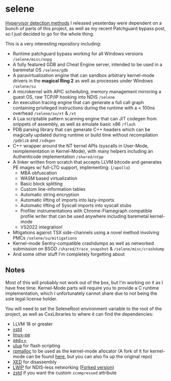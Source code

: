 # selene

[Hypervisor detection methods](https://github.com/can1357/hvdetecc/) I released yeseterday were dependent on a bunch of parts of this project, as well as my recent Patchguard bypass post, so I just decided to go for the whole thing.

This is a very interesting repository including:
- Runtime patchguard bypass working for all Windows versions `/selene/misc/nopg`
- A fully featured GDB and Cheat Engine server, intended to be used in a baremetal OS `/selene/gdb`
- A paravirtualization engine that can sandbox arbitrary kernel-mode drivers in the **magical Ring 2** as well as processes under Windows `/selene/su`
- A microkernel with APIC scheduling, memory management mirroring a guest OS, raw TCP/IP hooking into NDIS `/selene`
- An execution tracing engine that can generate a full call graph containing privileged instructions during the runtime with a < 100ns overhead `/selene/su/xt` & `/xt`
- A Lua scriptable pattern scanning engine that can JIT codegen from snippets of assembly, as well as emulate basic x86 `/flash`
- PDB parsing library that can generate C++ headers which can be magically updated during runtime or build time without recompilation `/pdblib` and `/sdkgen`
- C++ wrapper around the NT kernel APIs (syscalls in User-Mode, reimplementation in Kernel-Mode), with many helpers including an Authenticode implementation `/shared/ntpp`
- A linker written from scratch that accepts LLVM bitcode and generates PE images w/ full-LTO support, implementing: (`/apollo`)
  - MBA obfuscation
  - WASM based virtualization
  - Basic block splitting
  - Custom line-information tables
  - Automatic string encryption
  - Automatic lifting of imports into lazy-imports
  - Automatic lifting of Syscall imports into syscall stubs
  - Profiler instrumentations with Chrome-Flamegraph compatible profile writer that can be used anywhere including baremetal kernel-mode
  - VS2022 integration!
- Mtigations against TSX side-channels using a novel method involving PMCs `/selene/su/mitigations`
- Kernel-mode Sentry-compatible crashdumps as well as networked submission on BSOD `/shared/trace_snapshot` & `/selene/misc/crashdump`
- And some other stuff I'm completely forgetting about


## Notes

Most of this will probably not work out of the box, but I'm working on it as I have free time.
Kernel-Mode parts will require you to provide a C runtime implementation, which I unfortunately cannot share due to not being the sole legal license holder.

You will need to set the SeleneRoot environment variable to the root of the project, as well as CxxLibraries to where it can find the dependencies:
- LLVM 18 or greater
- [xstd](https://github.com/can1357/xstd)
- [linux-pe](https://github.com/can1357/linux-pe)
- [xed++](https://github.com/can1357/xedpp)
- [ulua](https://github.com/can1357/ulua) for flash scripting
- [rpmalloc](https://github.com/mjansson/rpmalloc) to be used as the kernel-mode allocator (A fork of it for kernel-mode can be found [here](https://github.com/can1357/rpmalloc), but you can also fix up the original repo)
- [XED](https://github.com/intelxed/xed) for disassembly
- [LWIP](https://savannah.nongnu.org/projects/lwip) for NDIS-less networking ([Forked version](https://github.com/can1357/lwip-fork))
- [zstd](https://github.com/facebook/zstd) if you want the custom `zcompressed` attribute
